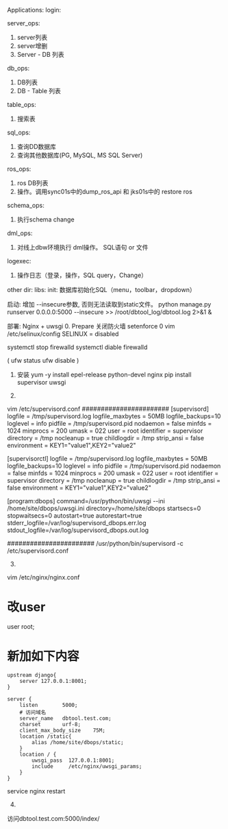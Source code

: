 Applications:
login:


server_ops:
1. server列表
2. server增删
3. Server - DB 列表


db_ops:
1. DB列表
2. DB - Table 列表

table_ops:
1. 搜索表

sql_ops:
1. 查询DD数据库
2. 查询其他数据库(PG, MySQL, MS SQL Server)

ros_ops:
1. ros DB列表
2. 操作。调用sync01s中的dump_ros_api 和 jks01s中的 restore ros

schema_ops:
1. 执行schema change

dml_ops:
1. 对线上dbw环境执行 dml操作。
SQL语句 or 文件

logexec:
1. 操作日志（登录，操作，SQL query，Change）

other dir:
libs: 
init: 数据库初始化SQL（menu，toolbar，dropdown）



启动: 
增加 --insecure参数, 否则无法读取到static文件。
python manage.py runserver 0.0.0.0:5000 --insecure >> /root/dbtool_log/dbtool.log 2>&1 &

部署:
Nginx + uwsgi
0. Prepare
关闭防火墙
setenforce 0
vim /etc/selinux/config 
SELINUX = disabled

systemctl stop firewalld
systemctl diable firewalld

(
ufw status
ufw disable
)

1. 安装
yum -y install epel-release python-devel nginx
pip install supervisor uwsgi

2.
vim /etc/supervisord.conf
#######################
[supervisord]
logfile = /tmp/supervisord.log
logfile_maxbytes = 50MB
logfile_backups=10
loglevel = info
pidfile = /tmp/supervisord.pid
nodaemon = false
minfds = 1024
minprocs = 200
umask = 022
user = root
identifier = supervisor
directory = /tmp
nocleanup = true
childlogdir = /tmp
strip_ansi = false
environment = KEY1="value1",KEY2="value2"

[supervisorctl]
logfile = /tmp/supervisord.log
logfile_maxbytes = 50MB
logfile_backups=10
loglevel = info
pidfile = /tmp/supervisord.pid
nodaemon = false
minfds = 1024
minprocs = 200
umask = 022
user = root
identifier = supervisor
directory = /tmp
nocleanup = true
childlogdir = /tmp
strip_ansi = false
environment = KEY1="value1",KEY2="value2"

[program:dbops]
command=/usr/python/bin/uwsgi --ini /home/site/dbops/uwsgi.ini
directory=/home/site/dbops
startsecs=0
stopwaitsecs=0
autostart=true
autorestart=true
stderr_logfile=/var/log/supervisord_dbops.err.log
stdout_logfile=/var/log/supervisord_dbops.out.log

#######################
/usr/python/bin/supervisord -c /etc/supervisord.conf

3. 
vim /etc/nginx/nginx.conf
# 改user
user root; 
# 新加如下内容
    upstream django{
        server 127.0.0.1:8001;
    }

    server {
        listen        5000;
        # 访问域名
        server_name   dbtool.test.com;
        charset       urf-8;
        client_max_body_size    75M;
        location /static{
            alias /home/site/dbops/static;
        }
        location / {
            uwsgi_pass  127.0.0.1:8001;
            include     /etc/nginx/uwsgi_params;
        }
    }

service nginx restart

4. 
访问dbtool.test.com:5000/index/